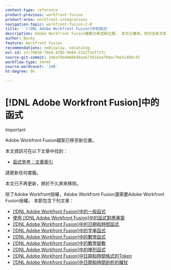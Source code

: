 ```yaml
---
content-type: reference
product-previous: workfront-fusion
product-area: workfront-integrations
navigation-topic: workfront-fusion-2-0
title: ' [!DNL Adobe Workfront Fusion]中的函式'
description: Adobe Workfront Fusion檔案已移至新位置。 本文已棄用，但包含新文章的連結，內容涵蓋此功能。
author: Becky
feature: Workfront Fusion
recommendations: noDisplay, noCatalog
exl-id: a7cf0030-79b4-478b-9684-531271bf717c
source-git-commit: 2d6af8b4988bd9aab7381daa79dec79e41408c45
workflow-type: tm+mt
source-wordcount: '140'
ht-degree: 0%

---
```


# [!DNL Adobe Workfront Fusion]中的函式

>[!IMPORTANT]
>
>Adobe Workfront Fusion檔案已移至新位置。
>
>本文資訊可在以下文章中找到：
>
>* [函式參考：文章索引](https://experienceleague.adobe.com/docs/workfront-fusion/using/references/mapping-panel/functions/functions-toc.html)
>
>請更新任何書籤。
>
>本文已不再更新，將於不久將來移除。

除了Adobe Workfront授權，Adobe Workfront Fusion還需要Adobe Workfront Fusion授權。
本節包含下列文章：

* [ [!DNL Adobe Workfront Fusion]中的一般函式](../../workfront-fusion/functions/general-functions.md)
* [使用 [!DNL Adobe Workfront Fusion]中的函式對應專案](../../workfront-fusion/functions/map-using-functions.md)
* [ [!DNL Adobe Workfront Fusion]中的日期和時間函式](../../workfront-fusion/functions/date-and-time-functions.md)
* [ [!DNL Adobe Workfront Fusion]中的字串函式](../../workfront-fusion/functions/string-functions.md)
* [ [!DNL Adobe Workfront Fusion]中的數學函式](../../workfront-fusion/functions/math-functions.md)
* [ [!DNL Adobe Workfront Fusion]中的數學變數](../../workfront-fusion/functions/math-variables.md)
* [ [!DNL Adobe Workfront Fusion]中的陣列函式](../../workfront-fusion/functions/array-functions.md)
* [ [!DNL Adobe Workfront Fusion]中日期和時間格式的Token](../../workfront-fusion/functions/tokens-for-date-and-time-formatting.md)
* [ [!DNL Adobe Workfront Fusion]中日期和時間剖析的權杖](../../workfront-fusion/functions/tokens-for-date-and-time-parsing.md)
